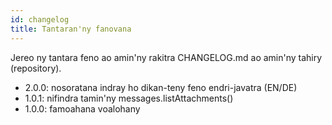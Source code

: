 ```yaml
---
id: changelog
title: Tantaran'ny fanovana
---
```


Jereo ny tantara feno ao amin'ny rakitra CHANGELOG.md ao amin'ny tahiry (repository).

- 2.0.0: nosoratana indray ho dikan-teny feno endri-javatra (EN/DE)
- 1.0.1: nifindra tamin'ny messages.listAttachments()
- 1.0.0: famoahana voalohany
